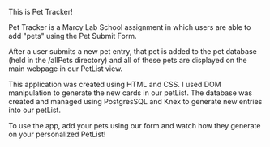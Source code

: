 This is Pet Tracker!

Pet Tracker is a Marcy Lab School assignment in which users are able to add "pets" using the Pet Submit Form.

After a user submits a new pet entry, that pet is added to the pet database (held in the /allPets directory) and all of these pets are displayed on the main webpage in our PetList view. 

This application was created using HTML and CSS. I used DOM manipulation to generate the new cards in our petList. The database was created and managed using PostgresSQL and Knex to generate new entries into our petList.

To use the app, add your pets using our form and watch how they generate on your personalized PetList!
